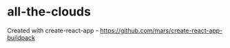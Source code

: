 # all-the-clouds
Created with create-react-app - https://github.com/mars/create-react-app-buildpack

